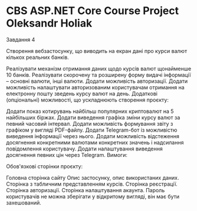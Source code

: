 # CBS ASP.NET Core Course Project Oleksandr Holiak

Завдання 4

Створення вебзастосунку, що виводить на екран дані про курси валют кількох реальних банків.

Реалізувати механізм отримання даних щодо курсів валют щонайменше 10 банків.
Реалізувати скорочену та розширену форму видачі інформації – основні валюти, інші валюти.
Додати можливість авторизації.
Додати можливість налаштувати авторизованим користувачам отримання на електронну пошту зведень курсу валют на день.
Додаткові (опціональні) можливості, що ускладнюють створення проєкту:

Додати показ котирувань найбільш популярних криптовалют на 5 найбільших біржах.
Додати виведення графіка зміни курсу валют за певний часовий інтервал.
Додати можливість формування звіту з графіком у вигляді PDF-файлу.
Додати Telegram-бот із можливістю виведення інформації через нього.
Додати можливість відстеження досягнення конкретними валютами конкретних значень і надсилання повідомлення користувачу.
Додати налаштування виведення досягнення певних цін через Telegram.
Вимоги:

Обов'язкові сторінки проєкту:

Головна сторінка сайту
Опис застосунку, опис використаних даних.
Сторінка з табличним представленням курсів.
Сторінка реєстрації.
Сторінка авторизації.
Сторінка налаштування акаунта.
Пароль користувачів не можна зберігати у відкритому вигляді, він має бути захешований.

